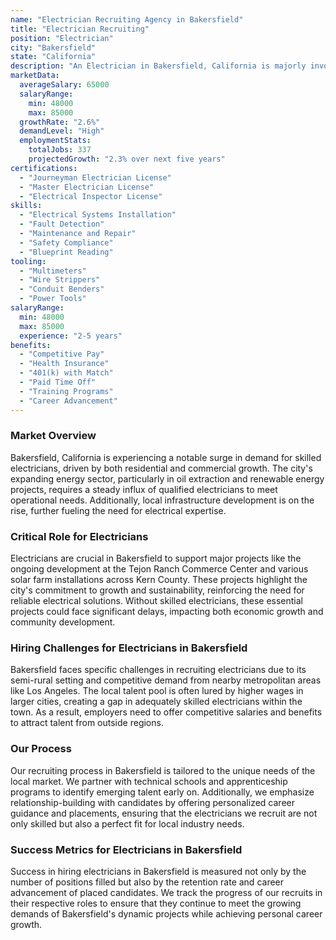 ```yaml
---
name: "Electrician Recruiting Agency in Bakersfield"
title: "Electrician Recruiting"
position: "Electrician"
city: "Bakersfield"
state: "California"
description: "An Electrician in Bakersfield, California is majorly involved in the design, installation, maintenance, and troubleshooting of electrical wiring systems across homes, commercial buildings, and industrial spaces."
marketData:
  averageSalary: 65000
  salaryRange:
    min: 48000
    max: 85000
  growthRate: "2.6%"
  demandLevel: "High"
  employmentStats:
    totalJobs: 337
    projectedGrowth: "2.3% over next five years"
certifications:
  - "Journeyman Electrician License"
  - "Master Electrician License"
  - "Electrical Inspector License"
skills:
  - "Electrical Systems Installation"
  - "Fault Detection"
  - "Maintenance and Repair"
  - "Safety Compliance"
  - "Blueprint Reading"
tooling:
  - "Multimeters"
  - "Wire Strippers"
  - "Conduit Benders"
  - "Power Tools"
salaryRange:
  min: 48000
  max: 85000
  experience: "2-5 years"
benefits:
  - "Competitive Pay"
  - "Health Insurance"
  - "401(k) with Match"
  - "Paid Time Off"
  - "Training Programs"
  - "Career Advancement"
---
```


### Market Overview
Bakersfield, California is experiencing a notable surge in demand for skilled electricians, driven by both residential and commercial growth. The city's expanding energy sector, particularly in oil extraction and renewable energy projects, requires a steady influx of qualified electricians to meet operational needs. Additionally, local infrastructure development is on the rise, further fueling the need for electrical expertise.

### Critical Role for Electricians
Electricians are crucial in Bakersfield to support major projects like the ongoing development at the Tejon Ranch Commerce Center and various solar farm installations across Kern County. These projects highlight the city's commitment to growth and sustainability, reinforcing the need for reliable electrical solutions. Without skilled electricians, these essential projects could face significant delays, impacting both economic growth and community development.

### Hiring Challenges for Electricians in Bakersfield
Bakersfield faces specific challenges in recruiting electricians due to its semi-rural setting and competitive demand from nearby metropolitan areas like Los Angeles. The local talent pool is often lured by higher wages in larger cities, creating a gap in adequately skilled electricians within the town. As a result, employers need to offer competitive salaries and benefits to attract talent from outside regions.

### Our Process
Our recruiting process in Bakersfield is tailored to the unique needs of the local market. We partner with technical schools and apprenticeship programs to identify emerging talent early on. Additionally, we emphasize relationship-building with candidates by offering personalized career guidance and placements, ensuring that the electricians we recruit are not only skilled but also a perfect fit for local industry needs.

### Success Metrics for Electricians in Bakersfield
Success in hiring electricians in Bakersfield is measured not only by the number of positions filled but also by the retention rate and career advancement of placed candidates. We track the progress of our recruits in their respective roles to ensure that they continue to meet the growing demands of Bakersfield's dynamic projects while achieving personal career growth.